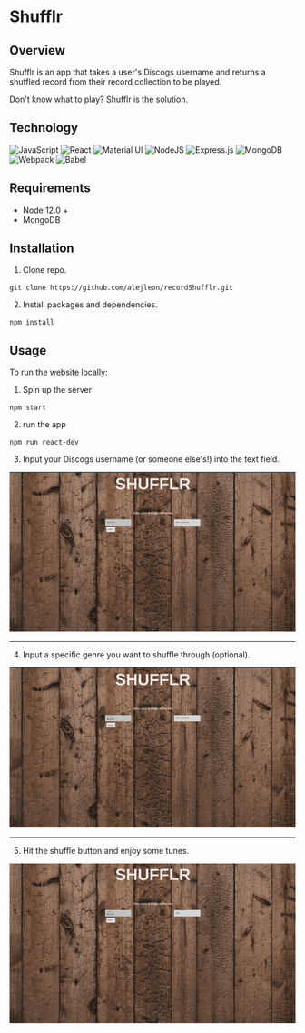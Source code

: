 # Shufflr

## Overview

Shufflr is an app that takes a user's Discogs username and returns a shuffled record from their record collection to be played. 

Don't know what to play? Shufflr is the solution.

## Technology

![JavaScript](https://img.shields.io/badge/javascript-%23323330.svg?style=for-the-badge&logo=javascript&logoColor=%23F7DF1E)
![React](https://img.shields.io/badge/react-%2320232a.svg?style=for-the-badge&logo=react&logoColor=%2361DAFB)
![Material UI](https://img.shields.io/badge/materialui-%230081CB.svg?style=for-the-badge&logo=material-ui&logoColor=white)
![NodeJS](https://img.shields.io/badge/node.js-6DA55F?style=for-the-badge&logo=node.js&logoColor=white)
![Express.js](https://img.shields.io/badge/express.js-%23404d59.svg?style=for-the-badge&logo=express&logoColor=%2361DAFB)
![MongoDB](https://img.shields.io/badge/MongoDB-%234ea94b.svg?style=for-the-badge&logo=mongodb&logoColor=white)
![Webpack](https://img.shields.io/badge/webpack-%238DD6F9.svg?style=for-the-badge&logo=webpack&logoColor=black)
![Babel](https://img.shields.io/badge/Babel-F9DC3e?style=for-the-badge&logo=babel&logoColor=black)


## Requirements

- Node 12.0 +
- MongoDB

## Installation
1. Clone repo.
```
git clone https://github.com/alejleon/recordShufflr.git
```
2. Install packages and dependencies.
```
npm install
```

## Usage
To run the website locally:

1. Spin up the server
```
npm start
```
2. run the app
```
npm run react-dev
```
3. Input your Discogs username (or someone else's!) into the text field.

![username input demo](demo_gifs/usernameInput.gif)

---

4. Input a specific genre you want to shuffle through (optional).

![username input demo](demo_gifs/genreInput.gif)

---

5. Hit the shuffle button and enjoy some tunes. 

![username input demo](demo_gifs/shuffleDemo.gif)



